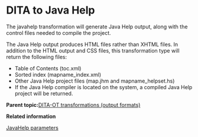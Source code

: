 # DITA to Java Help

The javahelp transformation will generate Java Help output, along with the control files needed to compile the project.

The Java Help output produces HTML files rather than XHTML files. In addition to the HTML output and CSS files, this transformation type will return the following files:

-   Table of Contents \(toc.xml\)
-   Sorted index \(mapname\_index.xml\)
-   Other Java Help project files \(map.jhm and mapname\_helpset.hs\)
-   If the Java Help compiler is located on the system, a compiled Java Help project will be returned.

**Parent topic:**[DITA-OT transformations \(output formats\)](../user-guide/AvailableTransforms.md)

**Related information**  


[JavaHelp parameters](../parameters/parameters-javahelp.md)

